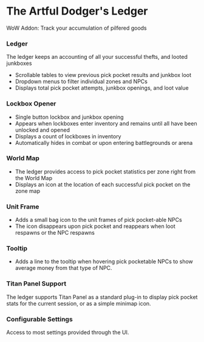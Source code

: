 # The Artful Dodger's Ledger
WoW Addon: Track your accumulation of pilfered goods


### Ledger

The ledger keeps an accounting of all your successful thefts, and looted junkboxes

* Scrollable tables to view previous pick pocket results and junkbox loot
* Dropdown menus to filter individual zones and NPCs
* Displays total pick pocket attempts, junkbox openings, and loot value

### Lockbox Opener

* Single button lockbox and junkbox opening
* Appears when lockboxes enter inventory and remains until all have been unlocked and opened
* Displays a count of lockboxes in inventory
* Automatically hides in combat or upon entering battlegrounds or arena

### World Map

* The ledger provides access to pick pocket statistics per zone right from the World Map
* Displays an icon at the location of each successful pick pocket on the zone map

### Unit Frame

* Adds a small bag icon to the unit frames of pick pocket-able NPCs
* The icon disappears upon pick pocket and reappears when loot respawns or the NPC respawns

### Tooltip

* Adds a line to the tooltip when hovering pick pocketable NPCs to show average money from that type of NPC.

### Titan Panel Support

The ledger supports Titan Panel as a standard plug-in to display pick pocket stats for the current session, or as a simple minimap icon.

### Configurable Settings

Access to most settings provided through the UI.